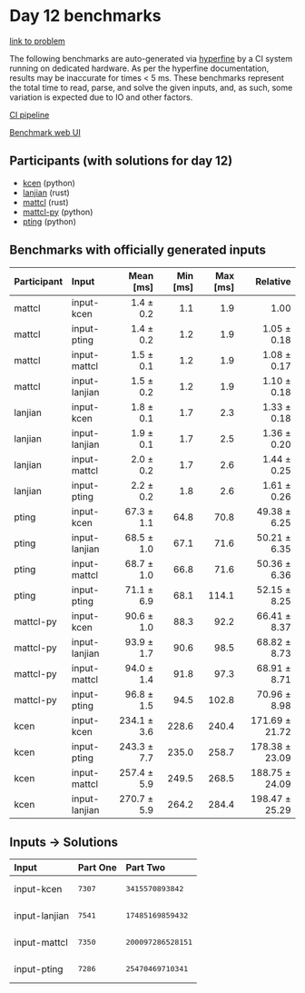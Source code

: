 # Day 12 benchmarks

[link to problem](https://adventofcode.com/2023/day/12)

The following benchmarks are auto-generated via
[hyperfine](https://github.com/sharkdp/hyperfine) by a CI system running on
dedicated hardware. As per the hyperfine documentation, results may be
inaccurate for times < 5 ms. These benchmarks represent the total time to read,
parse, and solve the given inputs, and, as such, some variation is expected due
to IO and other factors.

[CI pipeline](http://ci.papercode.net:8080/teams/main/pipelines/aoc2023)

[Benchmark web UI](https://aoc.ancalagon.black)


## Participants (with solutions for day 12)

- [kcen](https://github.com/kcen/aoc2023) (python)
- [lanjian](https://github.com/lanjian/aoc-2023) (rust)
- [mattcl](https://github.com/mattcl/aoc2023) (rust)
- [mattcl-py](https://github.com/mattcl/aoc2023-py) (python)
- [pting](https://github.com/pting/aoc2023) (python)


## Benchmarks with officially generated inputs

| Participant | Input | Mean [ms] | Min [ms] | Max [ms] | Relative |
|:---|:---|---:|---:|---:|---:|
| mattcl | input-kcen | 1.4 ± 0.2 | 1.1 | 1.9 | 1.00 |
| mattcl | input-pting | 1.4 ± 0.2 | 1.2 | 1.9 | 1.05 ± 0.18 |
| mattcl | input-mattcl | 1.5 ± 0.1 | 1.2 | 1.9 | 1.08 ± 0.17 |
| mattcl | input-lanjian | 1.5 ± 0.2 | 1.2 | 1.9 | 1.10 ± 0.18 |
| lanjian | input-kcen | 1.8 ± 0.1 | 1.7 | 2.3 | 1.33 ± 0.18 |
| lanjian | input-lanjian | 1.9 ± 0.1 | 1.7 | 2.5 | 1.36 ± 0.20 |
| lanjian | input-mattcl | 2.0 ± 0.2 | 1.7 | 2.6 | 1.44 ± 0.25 |
| lanjian | input-pting | 2.2 ± 0.2 | 1.8 | 2.6 | 1.61 ± 0.26 |
| pting | input-kcen | 67.3 ± 1.1 | 64.8 | 70.8 | 49.38 ± 6.25 |
| pting | input-lanjian | 68.5 ± 1.0 | 67.1 | 71.6 | 50.21 ± 6.35 |
| pting | input-mattcl | 68.7 ± 1.0 | 66.8 | 71.6 | 50.36 ± 6.36 |
| pting | input-pting | 71.1 ± 6.9 | 68.1 | 114.1 | 52.15 ± 8.25 |
| mattcl-py | input-kcen | 90.6 ± 1.0 | 88.3 | 92.2 | 66.41 ± 8.37 |
| mattcl-py | input-lanjian | 93.9 ± 1.7 | 90.6 | 98.5 | 68.82 ± 8.73 |
| mattcl-py | input-mattcl | 94.0 ± 1.4 | 91.8 | 97.3 | 68.91 ± 8.71 |
| mattcl-py | input-pting | 96.8 ± 1.5 | 94.5 | 102.8 | 70.96 ± 8.98 |
| kcen | input-kcen | 234.1 ± 3.6 | 228.6 | 240.4 | 171.69 ± 21.72 |
| kcen | input-pting | 243.3 ± 7.7 | 235.0 | 258.7 | 178.38 ± 23.09 |
| kcen | input-mattcl | 257.4 ± 5.9 | 249.5 | 268.5 | 188.75 ± 24.09 |
| kcen | input-lanjian | 270.7 ± 5.9 | 264.2 | 284.4 | 198.47 ± 25.29 |


## Inputs -> Solutions

| Input | Part One | Part Two |
|:---|:---|:---|
|input-kcen|<pre>7307</pre>|<pre>3415570893842</pre>|
|input-lanjian|<pre>7541</pre>|<pre>17485169859432</pre>|
|input-mattcl|<pre>7350</pre>|<pre>200097286528151</pre>|
|input-pting|<pre>7286</pre>|<pre>25470469710341</pre>|
